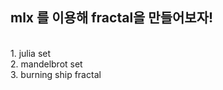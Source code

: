 <h2>mlx 를 이용해 fractal을 만들어보자!</h2>

<br> 1. julia set
<br> 2. mandelbrot set
<br> 3. burning ship fractal
